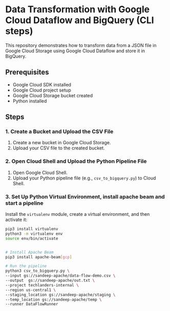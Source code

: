 # Data Transformation with Google Cloud Dataflow and BigQuery (CLI steps)

This repository demonstrates how to transform data from a JSON file in Google Cloud Storage using Google Cloud Dataflow and store it in BigQuery.

## Prerequisites

- Google Cloud SDK installed
- Google Cloud project setup
- Google Cloud Storage bucket created
- Python installed

## Steps

### 1. Create a Bucket and Upload the CSV File

1. Create a new bucket in Google Cloud Storage.
2. Upload your CSV file to the created bucket.



### 2. Open Cloud Shell and Upload the Python Pipeline File

1. Open Google Cloud Shell.
2. Upload your Python pipeline file (e.g., `csv_to_bigquery.py`) to Cloud Shell.

### 3. Set Up Python Virtual Environment, install apache beam and start a pipeline

Install the `virtualenv` module, create a virtual environment, and then activate it:

```sh
pip3 install virtualenv
python3 -m virtualenv env
source env/bin/activate


# Install Apache Beam
pip3 install apache-beam[gcp]

# Run the pipeline
python3 csv_to_bigquery.py \
--input gs://sandeep-apache/data-flow-demo.csv \
--output  gs://sandeep-apache/out.txt \
--project techlanders-internal \
--region us-central1 \
--staging_location gs://sandeep-apache/staging \
--temp_location gs://sandeep-apache/temp \
--runner DataFlowRunner








